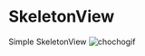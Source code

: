 # SkeletonView
Simple SkeletonView
![chochogif](https://user-images.githubusercontent.com/57766589/70892695-fe944080-202c-11ea-93f7-93f88a7751e5.gif)
